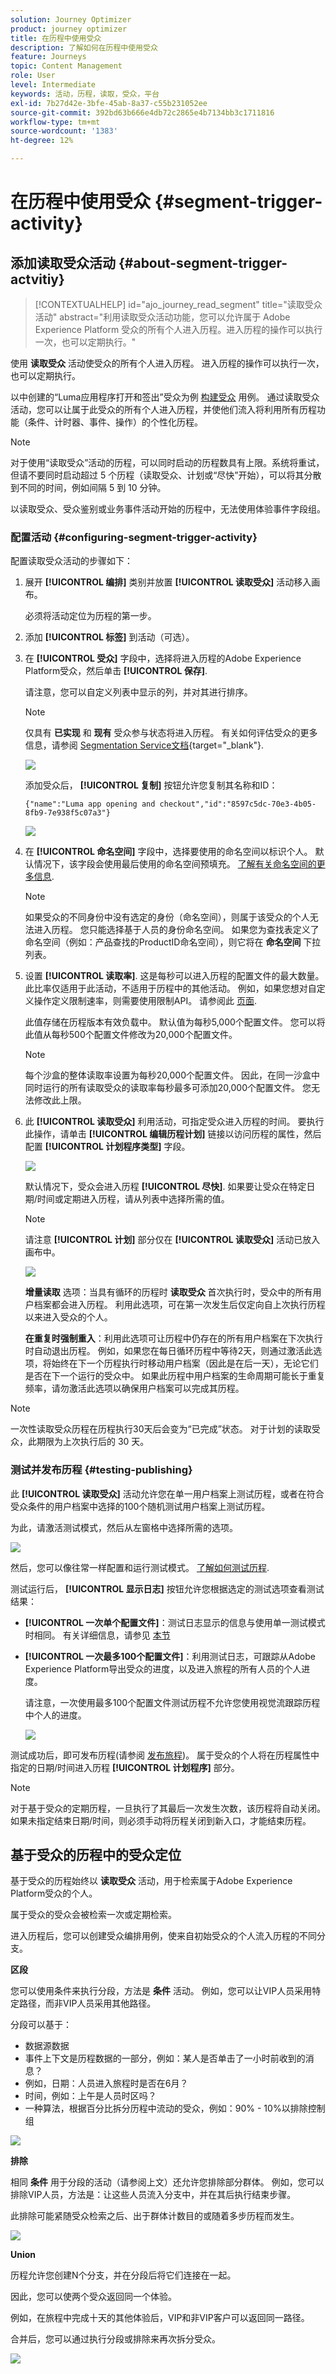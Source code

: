 ```yaml
---
solution: Journey Optimizer
product: journey optimizer
title: 在历程中使用受众
description: 了解如何在历程中使用受众
feature: Journeys
topic: Content Management
role: User
level: Intermediate
keywords: 活动，历程，读取，受众，平台
exl-id: 7b27d42e-3bfe-45ab-8a37-c55b231052ee
source-git-commit: 392bd63b666e4db72c2865e4b7134bb3c1711816
workflow-type: tm+mt
source-wordcount: '1383'
ht-degree: 12%

---
```


# 在历程中使用受众 {#segment-trigger-activity}

## 添加读取受众活动 {#about-segment-trigger-actvitiy}

>[!CONTEXTUALHELP]
>id="ajo_journey_read_segment"
>title="读取受众活动"
>abstract="利用读取受众活动功能，您可以允许属于 Adobe Experience Platform 受众的所有个人进入历程。进入历程的操作可以执行一次，也可以定期执行。"

使用 **读取受众** 活动使受众的所有个人进入历程。 进入历程的操作可以执行一次，也可以定期执行。

以中创建的“Luma应用程序打开和签出”受众为例 [构建受众](../audience/about-audiences.md) 用例。 通过读取受众活动，您可以让属于此受众的所有个人进入历程，并使他们流入将利用所有历程功能（条件、计时器、事件、操作）的个性化历程。

>[!NOTE]
>
>对于使用“读取受众”活动的历程，可以同时启动的历程数具有上限。系统将重试，但请不要同时启动超过 5 个历程（读取受众、计划或“尽快”开始），可以将其分散到不同的时间，例如间隔 5 到 10 分钟。
>
>以读取受众、受众鉴别或业务事件活动开始的历程中，无法使用体验事件字段组。

### 配置活动 {#configuring-segment-trigger-activity}

配置读取受众活动的步骤如下：

1. 展开 **[!UICONTROL 编排]** 类别并放置 **[!UICONTROL 读取受众]** 活动移入画布。

   必须将活动定位为历程的第一步。

1. 添加 **[!UICONTROL 标签]** 到活动（可选）。

1. 在 **[!UICONTROL 受众]** 字段中，选择将进入历程的Adobe Experience Platform受众，然后单击 **[!UICONTROL 保存]**.

   请注意，您可以自定义列表中显示的列，并对其进行排序。

   >[!NOTE]
   >
   >仅具有 **已实现** 和 **现有** 受众参与状态将进入历程。 有关如何评估受众的更多信息，请参阅 [Segmentation Service文档](https://experienceleague.adobe.com/docs/experience-platform/segmentation/tutorials/evaluate-a-segment.html#interpret-segment-results){target="_blank"}.

   ![](assets/read-segment-selection.png)

   添加受众后， **[!UICONTROL 复制]** 按钮允许您复制其名称和ID：

   `{"name":"Luma app opening and checkout","id":"8597c5dc-70e3-4b05-8fb9-7e938f5c07a3"}`

   ![](assets/read-segment-copy.png)

1. 在 **[!UICONTROL 命名空间]** 字段中，选择要使用的命名空间以标识个人。 默认情况下，该字段会使用最后使用的命名空间预填充。 [了解有关命名空间的更多信息](../event/about-creating.md#select-the-namespace).

   >[!NOTE]
   >
   >如果受众的不同身份中没有选定的身份（命名空间），则属于该受众的个人无法进入历程。 您只能选择基于人员的身份命名空间。 如果您为查找表定义了命名空间（例如：产品查找的ProductID命名空间），则它将在 **命名空间** 下拉列表。

1. 设置 **[!UICONTROL 读取率]**. 这是每秒可以进入历程的配置文件的最大数量。 此比率仅适用于此活动，不适用于历程中的其他活动。 例如，如果您想对自定义操作定义限制速率，则需要使用限制API。 请参阅此 [页面](../configuration/throttling.md).

   此值存储在历程版本有效负载中。 默认值为每秒5,000个配置文件。 您可以将此值从每秒500个配置文件修改为20,000个配置文件。

   >[!NOTE]
   >
   >每个沙盒的整体读取率设置为每秒20,000个配置文件。 因此，在同一沙盒中同时运行的所有读取受众的读取率每秒最多可添加20,000个配置文件。 您无法修改此上限。

1. 此 **[!UICONTROL 读取受众]** 利用活动，可指定受众进入历程的时间。 要执行此操作，请单击 **[!UICONTROL 编辑历程计划]** 链接以访问历程的属性，然后配置 **[!UICONTROL 计划程序类型]** 字段。

   ![](assets/read-segment-schedule.png)

   默认情况下，受众会进入历程 **[!UICONTROL 尽快]**. 如果要让受众在特定日期/时间或定期进入历程，请从列表中选择所需的值。

   >[!NOTE]
   >
   >请注意 **[!UICONTROL 计划]** 部分仅在 **[!UICONTROL 读取受众]** 活动已放入画布中。

   ![](assets/read-segment-schedule-list.png)

   **增量读取** 选项：当具有循环的历程时 **读取受众** 首次执行时，受众中的所有用户档案都会进入历程。 利用此选项，可在第一次发生后仅定向自上次执行历程以来进入受众的个人。

   **在重复时强制重入**：利用此选项可让历程中仍存在的所有用户档案在下次执行时自动退出历程。 例如，如果您在每日循环历程中等待2天，则通过激活此选项，将始终在下一个历程执行时移动用户档案（因此是在后一天），无论它们是否在下一个运行的受众中。 如果此历程中用户档案的生命周期可能长于重复频率，请勿激活此选项以确保用户档案可以完成其历程。

<!--

### Segment filters {#segment-filters}

[!CONTEXTUALHELP]
>id="jo_segment_filters"
>title="About segment filters"
>abstract="You can choose to target only the individuals who entered or exited a specific segment during a specific time window. For example, you can decide to only retrieve all the customers who entered the VIP segment since last week."

You can choose to target only the individuals who entered or exited a specific segment during a specific time window. For example, you can decide to only retrieve all the customers who entered the VIP segment since last week. Only the new VIP customers will be targeted. All the customers who were already part of the VIP segment before will be excluded.

To activate this mode, click the **Segment Filters** toggle. Two fields are displayed:

**Segment membership**: choose whether you want to listen to segment entrances or exits. 

**Lookback window**: define when you want to start to listen to entrances or exits. This lookback window is expressed in hours, starting from the moment the journey is triggered.  If you set this duration to 0, the journey will target all members of the segment. For recurring journeys, it will take into account all entrances/exits since the last time the journey was triggered.

-->

>[!NOTE]
>
>一次性读取受众历程在历程执行30天后会变为“已完成”状态。 对于计划的读取受众，此期限为上次执行后的 30 天。

### 测试并发布历程 {#testing-publishing}

此 **[!UICONTROL 读取受众]** 活动允许您在单一用户档案上测试历程，或者在符合受众条件的用户档案中选择的100个随机测试用户档案上测试历程。

为此，请激活测试模式，然后从左窗格中选择所需的选项。

![](assets/read-segment-test-mode.png)

然后，您可以像往常一样配置和运行测试模式。 [了解如何测试历程](testing-the-journey.md).

测试运行后， **[!UICONTROL 显示日志]** 按钮允许您根据选定的测试选项查看测试结果：

* **[!UICONTROL 一次单个配置文件]**：测试日志显示的信息与使用单一测试模式时相同。 有关详细信息，请参见 [本节](testing-the-journey.md#viewing_logs)

* **[!UICONTROL 一次最多100个配置文件]**：利用测试日志，可跟踪从Adobe Experience Platform导出受众的进度，以及进入旅程的所有人员的个人进度。

  请注意，一次使用最多100个配置文件测试历程不允许您使用视觉流跟踪历程中个人的进度。

  ![](assets/read-segment-log.png)

测试成功后，即可发布历程(请参阅 [发布旅程](publishing-the-journey.md))。 属于受众的个人将在历程属性中指定的日期/时间进入历程 **[!UICONTROL 计划程序]** 部分。

>[!NOTE]
>
>对于基于受众的定期历程，一旦执行了其最后一次发生次数，该历程将自动关闭。 如果未指定结束日期/时间，则必须手动将历程关闭到新入口，才能结束历程。

## 基于受众的历程中的受众定位

基于受众的历程始终以 **读取受众** 活动，用于检索属于Adobe Experience Platform受众的个人。

属于受众的受众会被检索一次或定期检索。

进入历程后，您可以创建受众编排用例，使来自初始受众的个人流入历程的不同分支。

**区段**

您可以使用条件来执行分段，方法是 **条件** 活动。 例如，您可以让VIP人员采用特定路径，而非VIP人员采用其他路径。

分段可以基于：

* 数据源数据
* 事件上下文是历程数据的一部分，例如：某人是否单击了一小时前收到的消息？
* 例如，日期：人员进入旅程时是否在6月？
* 时间，例如：上午是人员时区吗？
* 一种算法，根据百分比拆分历程中流动的受众，例如：90% - 10%以排除控制组

![](assets/read-segment-audience1.png)

**排除**

相同 **条件** 用于分段的活动（请参阅上文）还允许您排除部分群体。 例如，您可以排除VIP人员，方法是：让这些人员流入分支中，并在其后执行结束步骤。

此排除可能紧随受众检索之后、出于群体计数目的或随着多步历程而发生。

![](assets/read-segment-audience2.png)

**Union**

历程允许您创建N个分支，并在分段后将它们连接在一起。

因此，您可以使两个受众返回同一个体验。

例如，在旅程中完成十天的其他体验后，VIP和非VIP客户可以返回同一路径。

合并后，您可以通过执行分段或排除来再次拆分受众。

![](assets/read-segment-audience3.png)
